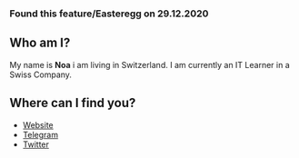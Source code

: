 ### Found this feature/Easteregg on 29.12.2020

## Who am I?
My name is **Noa** i am living in Switzerland. I am currently an IT Learner in a Swiss Company.
<!----
## What are doing here on GitHub?
--->

## Where can I find you?
- [Website](https://noajoder.ch)
- [Telegram](https://t.me/CookieCr2nk)
- [Twitter](https://twitter.com/CookieCr2nk)
